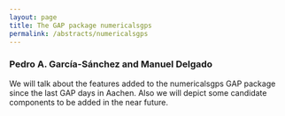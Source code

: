 ```yaml
---
layout: page
title: The GAP package numericalsgps
permalink: /abstracts/numericalsgps
---
```


### Pedro A. García-Sánchez and Manuel Delgado

We will talk about the features added to the numericalsgps GAP package
since the last GAP days in Aachen. Also we will depict some candidate
components to be added in the near future.
